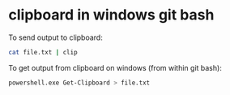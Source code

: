 # clipboard in windows git bash

To send output to clipboard:

```bash
cat file.txt | clip
```

To get output from clipboard on windows (from within git bash):

```bash
powershell.exe Get-Clipboard > file.txt
```

